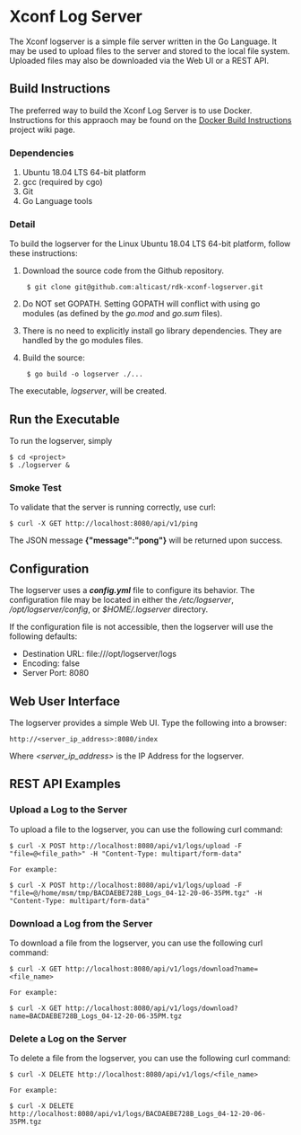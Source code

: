 # Xconf Log Server

The Xconf logserver is a simple file server written in the Go Language.
It may be used to upload files to the server and stored to the local file
system. Uploaded files may also be downloaded via the Web UI or a REST API.

## Build Instructions

The preferred way to build the Xconf Log Server is to use Docker. Instructions
for this appraoch may be found on the [Docker Build Instructions](https://github.com/Mark-Millard/rdk-xconf-logserver/wiki/Docker-Build-Instructions) project
wiki page.

### Dependencies

1. Ubuntu 18.04 LTS 64-bit platform
2. gcc (required by cgo)
3. Git
4. Go Language tools

### Detail

To build the logserver for the Linux Ubuntu 18.04 LTS 64-bit platform,
follow these instructions:

1. Download the source code from the Github repository.

        $ git clone git@github.com:alticast/rdk-xconf-logserver.git

2. Do NOT set GOPATH. Setting GOPATH will conflict with using go modules (as defined by the _go.mod_ and _go.sum_ files).

3. There is no need to explicitly install go library dependencies. They are handled by the go modules files.

6. Build the source:

        $ go build -o logserver ./...

The executable, *logserver*, will be created.

## Run the Executable

To run the logserver, simply

```
$ cd <project>
$ ./logserver &
```

### Smoke Test

To validate that the server is running correctly, use curl:

```
$ curl -X GET http://localhost:8080/api/v1/ping
```

The JSON message **{"message":"pong"}** will be returned upon success.

## Configuration

The logserver uses a ***config.yml*** file to configure its behavior.
The configuration file may be located in either the */etc/logserver*,
*/opt/logserver/config*, or *$HOME/.logserver* directory.

If the configuration file is not accessible, then the logserver will use the
following defaults:

* Destination URL: file:///opt/logserver/logs
* Encoding: false
* Server Port: 8080

## Web User Interface

The logserver provides a simple Web UI. Type the following into a browser:

```
http://<server_ip_address>:8080/index
```
Where *<server_ip_address>* is the IP Address for the logserver.

## REST API Examples

### Upload a Log to the Server

To upload a file to the logserver, you can use the following curl command:

```
$ curl -X POST http://localhost:8080/api/v1/logs/upload -F "file=@<file_path>" -H "Content-Type: multipart/form-data"

For example:

$ curl -X POST http://localhost:8080/api/v1/logs/upload -F "file=@/home/msm/tmp/BACDAEBE728B_Logs_04-12-20-06-35PM.tgz" -H "Content-Type: multipart/form-data"
```
### Download a Log from the Server

To download a file from the logserver, you can use the following curl command:

```
$ curl -X GET http://localhost:8080/api/v1/logs/download?name=<file_name>

For example:

$ curl -X GET http://localhost:8080/api/v1/logs/download?name=BACDAEBE728B_Logs_04-12-20-06-35PM.tgz
```

### Delete a Log on the Server

To delete a file from the logserver, you can use the following curl command:

```
$ curl -X DELETE http://localhost:8080/api/v1/logs/<file_name>

For example:

$ curl -X DELETE http://localhost:8080/api/v1/logs/BACDAEBE728B_Logs_04-12-20-06-35PM.tgz
```

